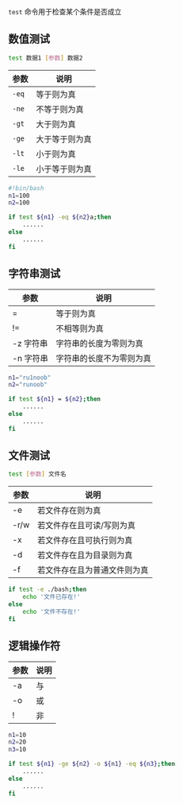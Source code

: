 <!--
 * @Description: 
 * @Version: 1.0
 * @Author: DaLao
 * @Email: dalao_li@163.com
 * @Date: 2021-09-29 21:52:15
 * @LastEditors: DaLao
 * @LastEditTime: 2021-12-12 22:14:09
-->


`test` 命令用于检查某个条件是否成立

## 数值测试

```sh
test 数据1 [参数] 数据2
```

| 参数  | 说明           |
| ----- | -------------- |
| `-eq` | 等于则为真     |
| `-ne` | 不等于则为真   |
| `-gt` | 大于则为真     |
| `-ge` | 大于等于则为真 |
| `-lt` | 小于则为真     |
| `-le` | 小于等于则为真 |

```sh
#!bin/bash
n1=100
n2=100

if test ${n1} -eq ${n2}a;then
    ......
else
    ......
fi
```

## 字符串测试
| 参数      | 说明                     |
| --------- | ------------------------ |
| =         | 等于则为真               |
| !=        | 不相等则为真             |
| -z 字符串 | 字符串的长度为零则为真   |
| -n 字符串 | 字符串的长度不为零则为真 |


```sh
n1="ru1noob"
n2="runoob"

if test ${n1} = ${n2};then
    ......
else
    ......
fi
```

## 文件测试

```sh
test [参数] 文件名
```

| 参数 | 说明                         |
| ---- | ---------------------------- |
| -e   | 若文件存在则为真             |
| -r/w | 若文件存在且可读/写则为真    |
| -x   | 若文件存在且可执行则为真     |
| -d   | 若文件存在且为目录则为真     |
| -f   | 若文件存在且为普通文件则为真 |


```sh
if test -e ./bash;then
    echo '文件已存在!'
else
    echo '文件不存在!'
fi
```

## 逻辑操作符

| 参数 | 说明 |
| ---- | ---- |
| -a   | 与   |
| -o   | 或   |
| !    | 非   |

```sh
n1=10
n2=20
n3=10

if test ${n1} -ge ${n2} -o ${n1} -eq ${n3};then
    ......
else
    ......
fi
```

